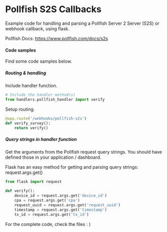 # Pollfish S2S Callbacks
Example code for handling and parsing a Pollfish Server 2 Server (S2S) or webhook callback, using flask. 

Pollfish Docs: https://www.pollfish.com/docs/s2s

#### Code samples
Find some code samples below. 

##### Routing & handling
Include handler function.
 
```python
# Include the handler method(s)
from handlers.pollfish_handler import verify
```

Setup routing. 
```python
@app.route('/webhooks/pollfish-s2s')
def verify_survey():
    return verify()
```

##### Query strings in handler function
Get the arguments from the Pollfish request query strings. You should have defined those in your application / dashboard. 

Flask has an easy method for getting and parsing query strings: request.args.get()
```python
from flask import request

def verify():
    device_id = request.args.get('device_id')
    cpa = request.args.get('cpa')
    request_uuid = request.args.get('request_uuid')
    timestamp = request.args.get('timestamp')
    tx_id = request.args.get('tx_id')
```

For the complete code, check the files : ) 
